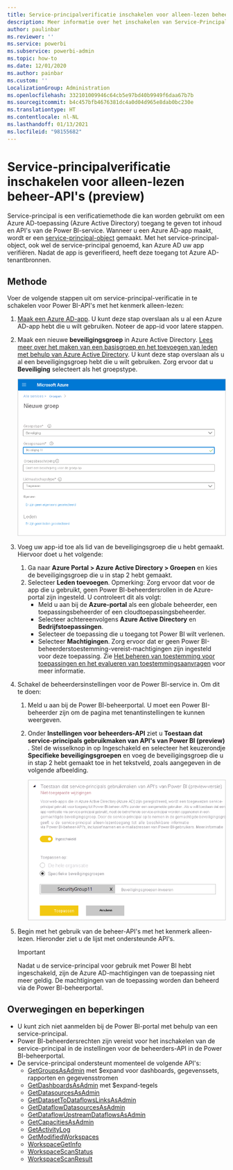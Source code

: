 ```yaml
---
title: Service-principalverificatie inschakelen voor alleen-lezen beheer-API's (preview)
description: Meer informatie over het inschakelen van Service-Principal-verificatie om het gebruik van alleen-lezen-beheer-API's toe te staan.
author: paulinbar
ms.reviewer: ''
ms.service: powerbi
ms.subservice: powerbi-admin
ms.topic: how-to
ms.date: 12/01/2020
ms.author: painbar
ms.custom: ''
LocalizationGroup: Administration
ms.openlocfilehash: 332101009946c64cb5e97bd40b9949f6daa67b7b
ms.sourcegitcommit: b4c457bfb4676381dc4a0d04d965e8dab0bc230e
ms.translationtype: HT
ms.contentlocale: nl-NL
ms.lasthandoff: 01/13/2021
ms.locfileid: "98155682"
---
```

# <a name="enable-service-principal-authentication-for-read-only-admin-apis-preview"></a>Service-principalverificatie inschakelen voor alleen-lezen beheer-API's (preview)

Service-principal is een verificatiemethode die kan worden gebruikt om een Azure AD-toepassing (Azure Active Directory) toegang te geven tot inhoud en API's van de Power BI-service.
Wanneer u een Azure AD-app maakt, wordt er een [service-principal-object](https://docs.microsoft.com/azure/active-directory/develop/app-objects-and-service-principals#service-principal-object) gemaakt. Met het service-principal-object, ook wel de service-principal genoemd, kan Azure AD uw app verifiëren. Nadat de app is geverifieerd, heeft deze toegang tot Azure AD-tenantbronnen.

## <a name="method"></a>Methode

Voer de volgende stappen uit om service-principal-verificatie in te schakelen voor Power BI-API's met het kenmerk alleen-lezen:

1. [Maak een Azure AD-app](https://docs.microsoft.com/azure/active-directory/develop/howto-create-service-principal-portal). U kunt deze stap overslaan als u al een Azure AD-app hebt die u wilt gebruiken. Noteer de app-id voor latere stappen. 
2. Maak een nieuwe **beveiligingsgroep** in Azure Active Directory. [Lees meer over het maken van een basisgroep en het toevoegen van leden met behulp van Azure Active Directory](https://docs.microsoft.com/azure/active-directory/fundamentals/active-directory-groups-create-azure-portal). U kunt deze stap overslaan als u al een beveiligingsgroep hebt die u wilt gebruiken.
    Zorg ervoor dat u **Beveiliging** selecteert als het groepstype.

    ![Schermopname van het dialoogvenster Nieuwe groep maken in de Azure-portal.](media/read-only-apis-service-principal-auth/azure-portal-new-group-dialog.png)

3. Voeg uw app-id toe als lid van de beveiligingsgroep die u hebt gemaakt. Hiervoor doet u het volgende:
    1. Ga naar **Azure Portal > Azure Active Directory > Groepen** en kies de beveiligingsgroep die u in stap 2 hebt gemaakt.
    1. Selecteer **Leden toevoegen**.
    Opmerking: Zorg ervoor dat voor de app die u gebruikt, geen Power BI-beheerdersrollen in de Azure-portal zijn ingesteld. U controleert dit als volgt: 
       * Meld u aan bij de **Azure-portal** als een globale beheerder, een toepassingsbeheerder of een cloudtoepassingsbeheerder. 
        * Selecteer achtereenvolgens **Azure Active Directory** en **Bedrijfstoepassingen**. 
        * Selecteer de toepassing die u toegang tot Power BI wilt verlenen. 
        * Selecteer **Machtigingen**. Zorg ervoor dat er geen Power BI-beheerderstoestemming-vereist-machtigingen zijn ingesteld voor deze toepassing. Zie [Het beheren van toestemming voor toepassingen en het evalueren van toestemmingsaanvragen](https://docs.microsoft.com/azure/active-directory/manage-apps/manage-consent-requests) voor meer informatie. 
4. Schakel de beheerdersinstellingen voor de Power BI-service in. Om dit te doen:
    1. Meld u aan bij de Power BI-beheerportal. U moet een Power BI-beheerder zijn om de pagina met tenantinstellingen te kunnen weergeven.
    1. Onder **Instellingen voor beheerders-API** ziet u **Toestaan dat service-principals gebruikmaken van API's van Power BI (preview)** . Stel de wisselknop in op Ingeschakeld en selecteer het keuzerondje **Specifieke beveiligingsgroepen** en voeg de beveiligingsgroep die u in stap 2 hebt gemaakt toe in het tekstveld, zoals aangegeven in de volgende afbeelding.

        ![Schermopname van de tenantinstelling voor het toestaan van service-principals.](media/read-only-apis-service-principal-auth/allow-service-principals-tenant-setting.png)

 5. Begin met het gebruik van de beheer-API's met het kenmerk alleen-lezen. Hieronder ziet u de lijst met ondersteunde API's.

    >[!IMPORTANT]
    >Nadat u de service-principal voor gebruik met Power BI hebt ingeschakeld, zijn de Azure AD-machtigingen van de toepassing niet meer geldig. De machtigingen van de toepassing worden dan beheerd via de Power BI-beheerportal.

## <a name="considerations-and-limitations"></a>Overwegingen en beperkingen
* U kunt zich niet aanmelden bij de Power BI-portal met behulp van een service-principal.
* Power BI-beheerdersrechten zijn vereist voor het inschakelen van de service-principal in de instellingen voor de beheerders-API in de Power BI-beheerportal.
* De service-principal ondersteunt momenteel de volgende API's:
    * [GetGroupsAsAdmin](https://docs.microsoft.com/rest/api/power-bi/admin/groups_getgroupsasadmin) met $expand voor dashboards, gegevenssets, rapporten en gegevensstromen 
    * [GetDashboardsAsAdmin](https://docs.microsoft.com/rest/api/power-bi/admin/dashboards_getdashboardsasadmin) met $expand-tegels
    * [GetDatasourcesAsAdmin](https://docs.microsoft.com/rest/api/power-bi/admin/datasets_getdatasourcesasadmin) 
    * [GetDatasetToDataflowsLinksAsAdmin](https://docs.microsoft.com/rest/api/power-bi/admin/datasets_getdatasettodataflowslinksingroupasadmin)
    * [GetDataflowDatasourcesAsAdmin](https://docs.microsoft.com/rest/api/power-bi/admin/dataflows_getdataflowdatasourcesasadmin) 
    * [GetDataflowUpstreamDataflowsAsAdmin](https://docs.microsoft.com/rest/api/power-bi/admin/dataflows_getupstreamdataflowsingroupasadmin) 
    * [GetCapacitiesAsAdmin](https://docs.microsoft.com/rest/api/power-bi/admin/getcapacitiesasadmin)
    * [GetActivityLog](https://docs.microsoft.com/rest/api/power-bi/admin/getactivityevents)
    * [GetModifiedWorkspaces](https://docs.microsoft.com/rest/api/power-bi/admin/workspaceinfo_getmodifiedworkspaces)
    * [WorkspaceGetInfo](https://docs.microsoft.com/rest/api/power-bi/admin/workspaceinfo_postworkspaceinfo)
    * [WorkspaceScanStatus](https://docs.microsoft.com/rest/api/power-bi/admin/workspaceinfo_getscanstatus)
    * [WorkspaceScanResult](https://docs.microsoft.com/rest/api/power-bi/admin/workspaceinfo_getscanresult)
